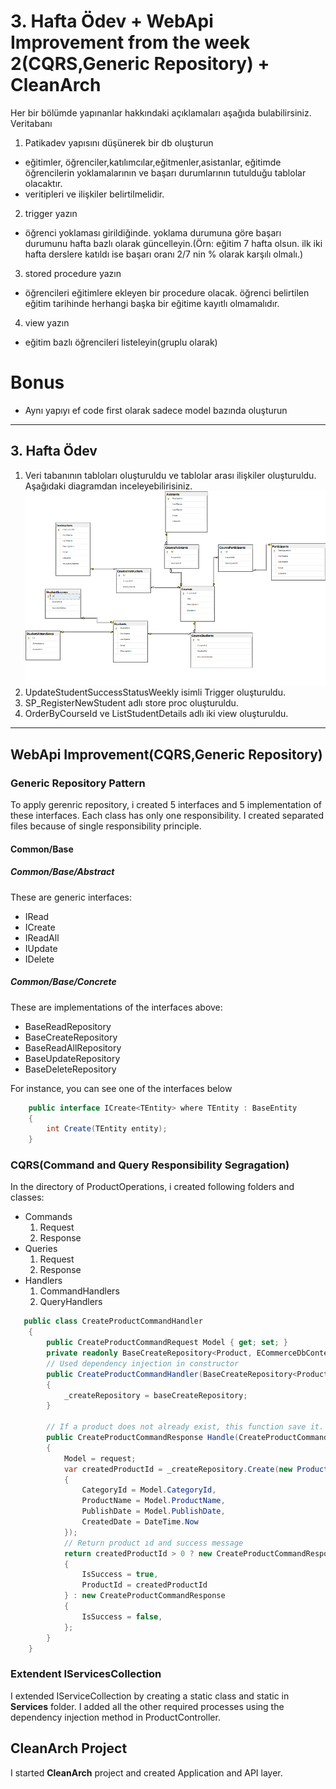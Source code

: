 
# 3. Hafta Ödev + WebApi Improvement from the week 2(CQRS,Generic Repository) + CleanArch
Her bir bölümde yapınanlar hakkındaki açıklamaları aşağıda bulabilirsiniz.
Veritabanı 
1. Patikadev yapısını düşünerek bir db oluşturun
  - eğitimler, öğrenciler,katılımcılar,eğitmenler,asistanlar, eğitimde öğrencilerin yoklamalarının ve başarı durumlarının tutulduğu tablolar olacaktır.
  - veritipleri ve ilişkiler belirtilmelidir.
2. trigger yazın
  - öğrenci yoklaması girildiğinde. yoklama durumuna göre başarı durumunu hafta bazlı olarak güncelleyin.(Örn: eğitim 7 hafta olsun. ilk iki hafta derslere katıldı ise başarı oranı 2/7 nin % olarak karşılı olmalı.)
3. stored procedure yazın
  - öğrencileri eğitimlere ekleyen bir procedure olacak. öğrenci belirtilen eğitim tarihinde herhangi başka bir eğitime kayıtlı olmamalıdır.
4. view yazın
  - eğitim bazlı öğrencileri listeleyin(gruplu olarak)

# Bonus
- Aynı yapıyı ef code first olarak sadece model bazında oluşturun

<hr>

## 3. Hafta Ödev
1.  Veri tabanının tabloları oluşturuldu ve tablolar arası ilişkiler oluşturuldu. Aşağıdaki diagramdan inceleyebilirisiniz.
![Diagram](https://github.com/Patika-dev-Unlu-Co-Net-Bootcamp/BarisTutakli.Week3/blob/main/Diagram0.png?raw=true)
2. UpdateStudentSuccessStatusWeekly isimli Trigger oluşturuldu.
3. SP_RegisterNewStudent adlı store proc oluşturuldu.
4. OrderByCourseId ve ListStudentDetails adlı iki view oluşturuldu.
<hr>

## WebApi Improvement(CQRS,Generic Repository)

### Generic Repository Pattern
To apply gerenric repository, i created 5 interfaces and 5  implementation of these interfaces. Each class has only one responsibility. I created separated files because of single responsibility principle. 

#### Common/Base
##### Common/Base/Abstract
These are generic interfaces:
* IRead
* ICreate
* IReadAll
* IUpdate
* IDelete
##### Common/Base/Concrete
These are implementations of the interfaces above:
* BaseReadRepository
* BaseCreateRepository
* BaseReadAllRepository
* BaseUpdateRepository
* BaseDeleteRepository

For instance, you can see one of the interfaces below
```c#
    public interface ICreate<TEntity> where TEntity : BaseEntity
    {
        int Create(TEntity entity);
    }
```

### CQRS(Command and Query Responsibility Segragation)
In the directory of ProductOperations, i created following folders and classes:
* Commands
   1. Request
   2. Response
* Queries
   1. Request
   2. Response
* Handlers
   1. CommandHandlers
   2. QueryHandlers

```c#
   public class CreateProductCommandHandler
    {
        public CreateProductCommandRequest Model { get; set; }
        private readonly BaseCreateRepository<Product, ECommerceDbContext> _createRepository;
        // Used dependency injection in constructor
        public CreateProductCommandHandler(BaseCreateRepository<Product, ECommerceDbContext> baseCreateRepository)
        {
            _createRepository = baseCreateRepository;
        }

        // If a product does not already exist, this function save it.
        public CreateProductCommandResponse Handle(CreateProductCommandRequest request)
        {
            Model = request;
            var createdProductId = _createRepository.Create(new Product()
            {
                CategoryId = Model.CategoryId,
                ProductName = Model.ProductName,
                PublishDate = Model.PublishDate,
                CreatedDate = DateTime.Now
            });
            // Return product ıd and success message
            return createdProductId > 0 ? new CreateProductCommandResponse
            {
                IsSuccess = true,
                ProductId = createdProductId
            } : new CreateProductCommandResponse
            {
                IsSuccess = false,
            };
        }
    }
```
### Extendent IServicesCollection
I extended IServiceCollection by creating a static class and static in **Services** folder. I added all the other required processes using the dependency injection method in ProductController.

## CleanArch Project 
I started **CleanArch** project and created Application and API layer. 
